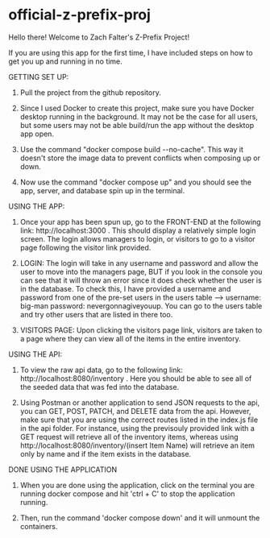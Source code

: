 # official-z-prefix-proj

Hello there! Welcome to Zach Falter's Z-Prefix Project!

If you are using this app for the first time, I have included steps on how to get you up and running in no time.

GETTING SET UP:
1. Pull the project from the github repository.

2. Since I used Docker to create this project, make sure you have Docker desktop running in the background. It may not be the case for all users, but some users may not be able build/run the app without the desktop app open.

3. Use the command "docker compose build --no-cache". This way it doesn't store the image data to prevent conflicts when composing up or down.

4. Now use the command "docker compose up" and you should see the app, server, and database spin up in the terminal.

USING THE APP:
1. Once your app has been spun up, go to the FRONT-END at the following link: http://localhost:3000 . This should display a relatively simple login screen. The login allows managers to login, or visitors to go to a visitor page following the visitor link provided.

2. LOGIN: The login will take in any username and password and allow the user to move into the managers page, BUT if you look in the console you can see that it will throw an error since it does check whether the user is in the database. To check this, I have provided a username and password from one of the pre-set users in the users table --> username: big-man  password: nevergonnagiveyouup. You can go to the users table and try other users that are listed in there too.

3. VISITORS PAGE: Upon clicking the visitors page link, visitors are taken to a page where they can view all of the items in the entire inventory.

USING THE API:
1. To view the raw api data, go to the following link: http://localhost:8080/inventory . Here you should be able to see all of the seeded data that was fed into the database.

2. Using Postman or another application to send JSON requests to the api, you can GET, POST, PATCH, and DELETE data from the api. However, make sure that you are using the correct routes listed in the index.js file in the api folder. For instance, using the previsouly provided link with a GET request will retrieve all of the inventory items, whereas using http://localhost:8080/inventory/(insert Item Name) will retrieve an item only by name and if the item exists in the database.

DONE USING THE APPLICATION
1. When you are done using the application, click on the terminal you are running docker compose and hit 'ctrl + C' to stop the application running.

2. Then, run the command 'docker compose down' and it will unmount the containers.